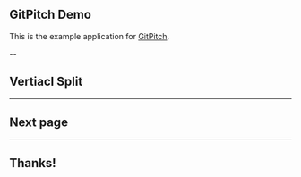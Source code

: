 ## GitPitch Demo

This is the example application for [GitPitch](https://gitpitch.com/).

--

## Vertiacl Split

---

## Next page

---

## Thanks!

